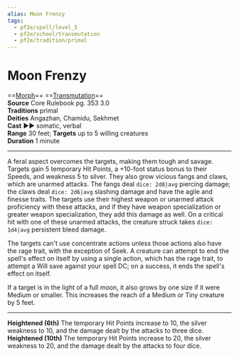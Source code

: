 ```yaml
---
alias: Moon Frenzy
tags:
  - pf2e/spell/level_5
  - pf2e/school/transmutation
  - pf2e/tradition/primal
---
```


# Moon Frenzy

==[Morph](../../../Traits/Morph.md)== ==[Transmutation](../../../Traits/Transmutation.md)==  
__Source__ Core Rulebook pg. 353 3.0  
**Traditions** primal  
**Deities** Angazhan, Chamidu, Sekhmet  
**Cast** ►► somatic, verbal  
**Range** 30 feet; **Targets** up to 5 willing creatures  
**Duration** 1 minute

---

A feral aspect overcomes the targets, making them tough and savage. Targets gain 5 temporary Hit Points, a +10-foot status bonus to their Speeds, and weakness 5 to silver. They also grow vicious fangs and claws, which are unarmed attacks. The fangs deal `dice: 2d8|avg` piercing damage; the claws deal `dice: 2d6|avg` slashing damage and have the agile and finesse traits. The targets use their highest weapon or unarmed attack proficiency with these attacks, and if they have weapon specialization or greater weapon specialization, they add this damage as well. On a critical hit with one of these unarmed attacks, the creature struck takes `dice: 1d4|avg` persistent bleed damage.

The targets can't use concentrate actions unless those actions also have the rage trait, with the exception of Seek. A creature can attempt to end the spell's effect on itself by using a single action, which has the rage trait, to attempt a Will save against your spell DC; on a success, it ends the spell's effect on itself.

If a target is in the light of a full moon, it also grows by one size if it were Medium or smaller. This increases the reach of a Medium or Tiny creature by 5 feet.

<hr>

**Heightened (6th)** The temporary Hit Points increase to 10, the silver weakness to 10, and the damage dealt by the attacks to three dice.  
**Heightened (10th)** The temporary Hit Points increase to 20, the silver weakness to 20, and the damage dealt by the attacks to four dice.
